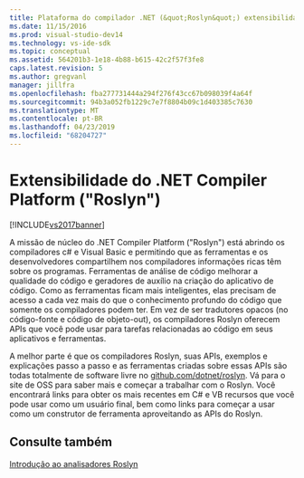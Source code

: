 ```yaml
---
title: Plataforma do compilador .NET (&quot;Roslyn&quot;) extensibilidade | Microsoft Docs
ms.date: 11/15/2016
ms.prod: visual-studio-dev14
ms.technology: vs-ide-sdk
ms.topic: conceptual
ms.assetid: 564201b3-1e18-4b88-b615-42c2f57f3fe8
caps.latest.revision: 5
ms.author: gregvanl
manager: jillfra
ms.openlocfilehash: fba277731444a294f276f43cc67b098039f4a64f
ms.sourcegitcommit: 94b3a052fb1229c7e7f8804b09c1d403385c7630
ms.translationtype: MT
ms.contentlocale: pt-BR
ms.lasthandoff: 04/23/2019
ms.locfileid: "68204727"
---
```

# <a name="net-compiler-platform-quotroslynquot-extensibility"></a>Extensibilidade do .NET Compiler Platform (&quot;Roslyn&quot;)
[!INCLUDE[vs2017banner](../includes/vs2017banner.md)]

A missão de núcleo do .NET Compiler Platform ("Roslyn") está abrindo os compiladores c# e Visual Basic e permitindo que as ferramentas e os desenvolvedores compartilhem nos compiladores informações ricas têm sobre os programas. Ferramentas de análise de código melhorar a qualidade do código e geradores de auxílio na criação do aplicativo de código. Como as ferramentas ficam mais inteligentes, elas precisam de acesso a cada vez mais do que o conhecimento profundo do código que somente os compiladores podem ter. Em vez de ser tradutores opacos (no código-fonte e código de objeto-out), os compiladores Roslyn oferecem APIs que você pode usar para tarefas relacionadas ao código em seus aplicativos e ferramentas.  
  
 A melhor parte é que os compiladores Roslyn, suas APIs, exemplos e explicações passo a passo e as ferramentas criadas sobre essas APIs são todas totalmente de software livre no [github.com/dotnet/roslyn](https://github.com/dotnet/Roslyn). Vá para o site de OSS para saber mais e começar a trabalhar com o Roslyn. Você encontrará links para obter os mais recentes em C# e VB recursos que você pode usar como um usuário final, bem como links para começar a usar como um construtor de ferramenta aproveitando as APIs do Roslyn.  
  
## <a name="see-also"></a>Consulte também  
 [Introdução ao analisadores Roslyn](../extensibility/getting-started-with-roslyn-analyzers.md)

